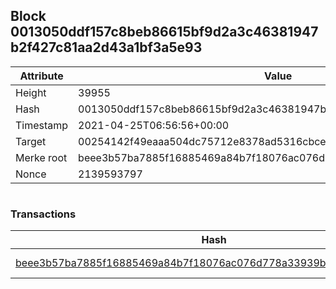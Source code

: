 ## Block 0013050ddf157c8beb86615bf9d2a3c46381947b2f427c81aa2d43a1bf3a5e93

Attribute | Value
--- | ---
Height | 39955
Hash | 0013050ddf157c8beb86615bf9d2a3c46381947b2f427c81aa2d43a1bf3a5e93
Timestamp | 2021-04-25T06:56:56+00:00
Target | 00254142f49eaaa504dc75712e8378ad5316cbcead634704b3734b6271167cc4
Merke root | beee3b57ba7885f16885469a84b7f18076ac076d778a33939b4be7f202d16685
Nonce | 2139593797

```

```

### Transactions

Hash | Amount
--- | ---
[beee3b57ba7885f16885469a84b7f18076ac076d778a33939b4be7f202d16685](beee3b57ba7885f16885469a84b7f18076ac076d778a33939b4be7f202d16685.md) | 10.00000000 SKEPTI 
